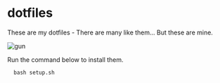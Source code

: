 dotfiles
========

These are my dotfiles - There are many like them... But these are mine.


![gun](http://i.ytimg.com/vi/YoU2hlDJmFE/maxresdefault.jpg)


Run the command below to install them.

```
  bash setup.sh
```

